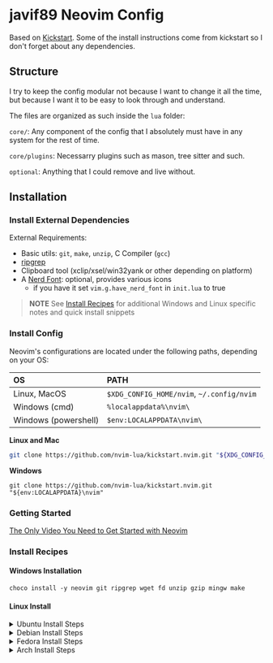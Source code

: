 # javif89 Neovim Config

Based on [Kickstart](https://github.com/nvim-lua/kickstart.nvim). Some of the install
instructions come from kickstart so I don't forget about any dependencies.

## Structure

I try to keep the config modular not because I want to change it all the time, but because
I want it to be easy to look through and understand.

The files are organized as such inside the `lua` folder:

`core/`: Any component of the config that I absolutely must have in any system for the rest of time.

`core/plugins`: Necessarry plugins such as mason, tree sitter and such.

`optional`: Anything that I could remove and live without.

## Installation

### Install External Dependencies

External Requirements:
- Basic utils: `git`, `make`, `unzip`, C Compiler (`gcc`)
- [ripgrep](https://github.com/BurntSushi/ripgrep#installation)
- Clipboard tool (xclip/xsel/win32yank or other depending on platform)
- A [Nerd Font](https://www.nerdfonts.com/): optional, provides various icons
  - if you have it set `vim.g.have_nerd_font` in `init.lua` to true

> **NOTE**
> See [Install Recipes](#Install-Recipes) for additional Windows and Linux specific notes
> and quick install snippets

### Install Config

Neovim's configurations are located under the following paths, depending on your OS:

| OS | PATH |
| :- | :--- |
| Linux, MacOS | `$XDG_CONFIG_HOME/nvim`, `~/.config/nvim` |
| Windows (cmd)| `%localappdata%\nvim\` |
| Windows (powershell)| `$env:LOCALAPPDATA\nvim\` |

**Linux and Mac**

```sh
git clone https://github.com/nvim-lua/kickstart.nvim.git "${XDG_CONFIG_HOME:-$HOME/.config}"/nvim
```

**Windows**

```
git clone https://github.com/nvim-lua/kickstart.nvim.git "${env:LOCALAPPDATA}\nvim"
```


### Getting Started

[The Only Video You Need to Get Started with Neovim](https://youtu.be/m8C0Cq9Uv9o)

### Install Recipes

#### Windows Installation

```
choco install -y neovim git ripgrep wget fd unzip gzip mingw make
```

#### Linux Install
<details><summary>Ubuntu Install Steps</summary>

```
sudo add-apt-repository ppa:neovim-ppa/unstable -y
sudo apt update
sudo apt install make gcc ripgrep unzip git xclip neovim
```
</details>
<details><summary>Debian Install Steps</summary>

```
sudo apt update
sudo apt install make gcc ripgrep unzip git xclip curl

# Now we install nvim
curl -LO https://github.com/neovim/neovim/releases/latest/download/nvim-linux64.tar.gz
sudo rm -rf /opt/nvim-linux64
sudo mkdir -p /opt/nvim-linux64
sudo chmod a+rX /opt/nvim-linux64
sudo tar -C /opt -xzf nvim-linux64.tar.gz

# make it available in /usr/local/bin, distro installs to /usr/bin
sudo ln -sf /opt/nvim-linux64/bin/nvim /usr/local/bin/
```
</details>
<details><summary>Fedora Install Steps</summary>

```
sudo dnf install -y gcc make git ripgrep fd-find unzip neovim
```
</details>

<details><summary>Arch Install Steps</summary>

```
sudo pacman -S --noconfirm --needed gcc make git ripgrep fd unzip neovim
```
</details>
